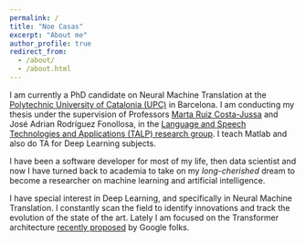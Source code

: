 ```yaml
---
permalink: /
title: "Noe Casas"
excerpt: "About me"
author_profile: true
redirect_from: 
  - /about/
  - /about.html
---
```


I am currently a PhD candidate on Neural Machine Translation at the
[Polytechnic University of Catalonia (UPC)](http://www.upc.edu/?set_language=en) in Barcelona.
I am conducting my thesis under the supervision of Professors
[Marta Ruiz Costa-Jussa](http://www.costa-jussa.com/) and
José Adrian Rodríguez Fonollosa, in the [Language and Speech Technologies
and Applications (TALP) research group](http://www.talp.upc.edu/).
I teach Matlab and also do TA for Deep Learning subjects.


I have been a software developer for most of my life, then data scientist
and now I have turned back to academia to take on my _long-cherished_
dream to become a researcher on machine learning and artificial intelligence.


I have special interest in Deep Learning, and specifically in Neural Machine Translation.
I constantly scan the field to identify innovations and track the evolution of
the state of the art. Lately I am focused on
the Transformer architecture [recently proposed](https://arxiv.org/abs/1706.03762)
by Google folks.
